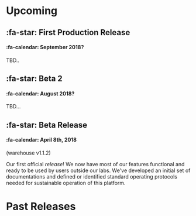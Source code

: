 # Upcoming

## :fa-star: First Production Release 
#### :fa-calendar: September 2018?

TBD..

## :fa-star: Beta 2 
#### :fa-calendar: August 2018?

TBD...

## :fa-star: Beta Release 
#### :fa-calendar: April 8th, 2018

(warehouse v1.1.2) 

Our first official *release*! We now have most of our features functional and ready to be used by users outside our labs. We've developed an initial set of documentations and defined or identified standard operating protocols needed for sustainable operation of this platform.

# Past Releases

